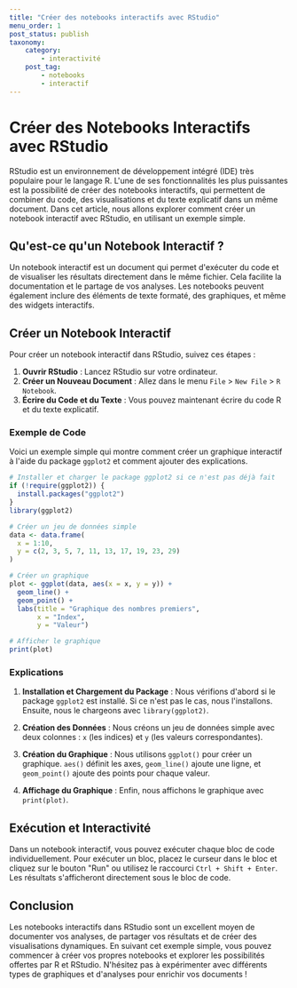 ```yaml
---
title: "Créer des notebooks interactifs avec RStudio"
menu_order: 1
post_status: publish
taxonomy:
    category:
        - interactivité
    post_tag:
        - notebooks
        - interactif
---
```


# Créer des Notebooks Interactifs avec RStudio

RStudio est un environnement de développement intégré (IDE) très populaire pour le langage R. L'une de ses fonctionnalités les plus puissantes est la possibilité de créer des notebooks interactifs, qui permettent de combiner du code, des visualisations et du texte explicatif dans un même document. Dans cet article, nous allons explorer comment créer un notebook interactif avec RStudio, en utilisant un exemple simple.

## Qu'est-ce qu'un Notebook Interactif ?

Un notebook interactif est un document qui permet d'exécuter du code et de visualiser les résultats directement dans le même fichier. Cela facilite la documentation et le partage de vos analyses. Les notebooks peuvent également inclure des éléments de texte formaté, des graphiques, et même des widgets interactifs.

## Créer un Notebook Interactif

Pour créer un notebook interactif dans RStudio, suivez ces étapes :

1. **Ouvrir RStudio** : Lancez RStudio sur votre ordinateur.
2. **Créer un Nouveau Document** : Allez dans le menu `File` > `New File` > `R Notebook`.
3. **Écrire du Code et du Texte** : Vous pouvez maintenant écrire du code R et du texte explicatif.

### Exemple de Code

Voici un exemple simple qui montre comment créer un graphique interactif à l'aide du package `ggplot2` et comment ajouter des explications.

```r
# Installer et charger le package ggplot2 si ce n'est pas déjà fait
if (!require(ggplot2)) {
  install.packages("ggplot2")
}
library(ggplot2)

# Créer un jeu de données simple
data <- data.frame(
  x = 1:10,
  y = c(2, 3, 5, 7, 11, 13, 17, 19, 23, 29)
)

# Créer un graphique
plot <- ggplot(data, aes(x = x, y = y)) +
  geom_line() +
  geom_point() +
  labs(title = "Graphique des nombres premiers",
       x = "Index",
       y = "Valeur")

# Afficher le graphique
print(plot)
```

### Explications

1. **Installation et Chargement du Package** : Nous vérifions d'abord si le package `ggplot2` est installé. Si ce n'est pas le cas, nous l'installons. Ensuite, nous le chargeons avec `library(ggplot2)`.

2. **Création des Données** : Nous créons un jeu de données simple avec deux colonnes : `x` (les indices) et `y` (les valeurs correspondantes).

3. **Création du Graphique** : Nous utilisons `ggplot()` pour créer un graphique. `aes()` définit les axes, `geom_line()` ajoute une ligne, et `geom_point()` ajoute des points pour chaque valeur.

4. **Affichage du Graphique** : Enfin, nous affichons le graphique avec `print(plot)`.

## Exécution et Interactivité

Dans un notebook interactif, vous pouvez exécuter chaque bloc de code individuellement. Pour exécuter un bloc, placez le curseur dans le bloc et cliquez sur le bouton "Run" ou utilisez le raccourci `Ctrl + Shift + Enter`. Les résultats s'afficheront directement sous le bloc de code.

## Conclusion

Les notebooks interactifs dans RStudio sont un excellent moyen de documenter vos analyses, de partager vos résultats et de créer des visualisations dynamiques. En suivant cet exemple simple, vous pouvez commencer à créer vos propres notebooks et explorer les possibilités offertes par R et RStudio. N'hésitez pas à expérimenter avec différents types de graphiques et d'analyses pour enrichir vos documents !

